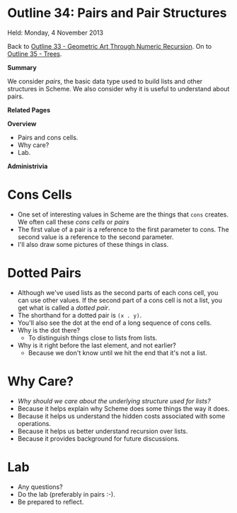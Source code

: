 Outline 34: Pairs and Pair Structures
=====================================

Held: Monday, 4 November 2013

Back to [Outline 33 - Geometric Art Through Numeric Recursion](outline.33.html).
On to [Outline 35 - Trees](outline.35.html).

**Summary**

We consider <em>pairs</em>, the basic data type used to build
lists and other structures in Scheme.  We also consider why it
is useful to understand about pairs.

**Related Pages**


**Overview**

* Pairs and cons cells.
* Why care?
* Lab.

**Administrivia**


Cons Cells
==========
* One set of interesting values in Scheme are the things that <code>cons</code> creates.  We often call these *cons cells* or *pairs*
* The first value of a pair is a reference to the first parameter to cons.  The second value is a reference to the second parameter.
* I'll also draw some pictures of these things in class.

Dotted Pairs
============
* Although we've used lists as the second parts of each cons cell, you can use other values.  If the second part of a cons cell is not a list, you get what is called a *dotted pair*.
* The shorthand for a dotted pair is
  <code>(x . y)</code>.
* You'll also see the dot at the end of a long sequence of cons cells.
* Why is the dot there?  
    * To distinguish things close to lists from lists.
* Why is it right before the last element, and not earlier?  
    * Because we don't know until we hit the end that it's not a list.

Why Care?
=========
* *Why should we care about the underlying structure used for lists?*
* Because it helps explain why Scheme does some things the way it does.
* Because it helps us understand the hidden costs associated with some operations.
* Because it helps us better understand recursion over lists.
* Because it provides background for future discussions.

Lab
===
* Any questions?
* Do [](../Labs/pairs-lab.html)the lab</a> (preferably in pairs :-).
* Be prepared to reflect.



